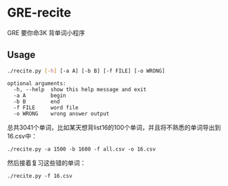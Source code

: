 # GRE-recite
GRE 要你命3K 背单词小程序

## Usage

```bash
./recite.py [-h] [-a A] [-b B] [-f FILE] [-o WRONG]
```

```
optional arguments:
  -h, --help  show this help message and exit
  -a A        begin
  -b B        end
  -f FILE     word file
  -o WRONG    wrong answer output
```

总共3041个单词，比如某天想背list16的100个单词，并且将不熟悉的单词导出到16.csv中：

```
./recite.py -a 1500 -b 1600 -f all.csv -o 16.csv
```

然后接着复习这些错的单词：

```
./recite.py -f 16.csv
```
